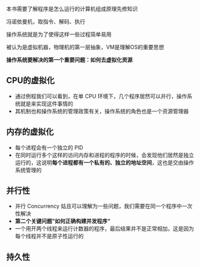 本书需要了解程序是怎么运行的计算机组成原理先修知识

冯诺依曼机，取指令、解码、执行

操作系统就是为了使得这样一些过程简单易用

被认为是虚拟机器，物理机的第一层抽象，VM是理解OS的重要思想

**操作系统要解决的第一个重要问题：如何去虚拟化资源**





## CPU的虚拟化

- 通过例程我们可以看到，在单 CPU 环境下，几个程序居然可以并行，操作系统就是来实现这件事情的
- 其机制也和操作系统的管理政策有关，操作系统的角色也是一个资源管理器



## 内存的虚拟化

- 每个进程会有一个独立的 PID
- 在同时运行多个这样的访问内存和进程的程序的时候，会发现他们居然是独立运行的，这说明**每个进程都有一个私有的、独立的地址空间**，这也是交由操作系统管理的 



## 并行性

- 并行 Concurrency 姑且可以理解为一些问题，我们需要在同一个程序中一次性解决
- **第二个关键问题”如何正确构建并发程序“**
- 一个用开两个线程来运行计数器的程序，最后结果并不是正常相加，这是因为每个线程并不是原子性运行的



## 持久性

